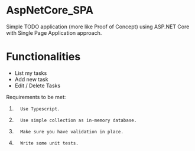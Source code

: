 # AspNetCore_SPA
Simple TODO application (more like Proof of Concept) using ASP.NET Core with Single Page Application approach.

Functionalities
===================
* List my tasks
* Add new task
* Edit / Delete Tasks

Requirements to be met:
1.       Use Typescript.
2.       Use simple collection as in-memory database.
3.       Make sure you have validation in place.
4.       Write some unit tests.
